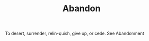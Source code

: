 ---
title: Abandon
letter: A
permalink: "/definitions/abandon.html"
body: To desert, surrender, relin-quish, give up, or cede. See Abandonment
published_at: '2018-07-07'
layout: post
---